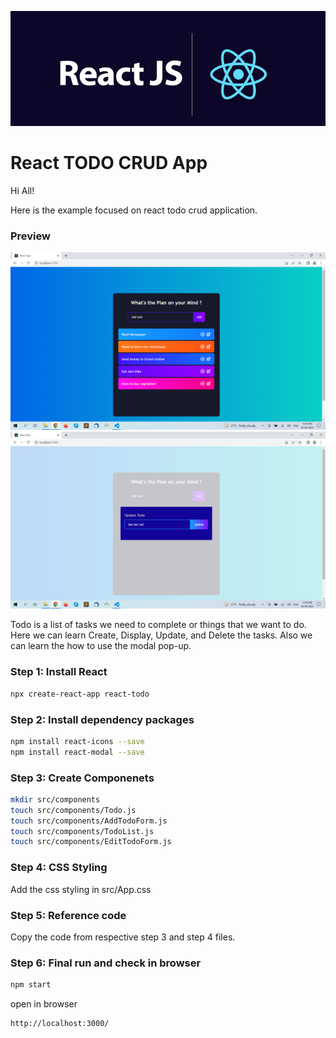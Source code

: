![React](https://github.com/kcsrinivasa/react-todo/blob/main/output/react-js.png?raw=true)

# React TODO CRUD App

Hi All!

Here is the example focused on react todo crud application.

### Preview
![task list](https://github.com/kcsrinivasa/react-todo/blob/main/output/task_list.png?raw=true)
![update list](https://github.com/kcsrinivasa/react-todo/blob/main/output/update_task.png?raw=true)

Todo is a list of tasks we need to complete or things that we want to do.
Here we can learn Create, Display, Update, and Delete the tasks. Also we can learn the how to use the modal pop-up.

### Step 1: Install React
```bash
npx create-react-app react-todo
```

### Step 2: Install dependency packages
```bash
npm install react-icons --save
npm install react-modal --save
```

### Step 3: Create Componenets
```bash
mkdir src/components
touch src/components/Todo.js
touch src/components/AddTodoForm.js
touch src/components/TodoList.js
touch src/components/EditTodoForm.js
```

### Step 4: CSS Styling

Add the css styling in src/App.css

### Step 5: Reference code

Copy the code from respective step 3 and step 4 files.

### Step 6: Final run and check in browser
```bash
npm start
```
open in browser
```bash
http://localhost:3000/
```